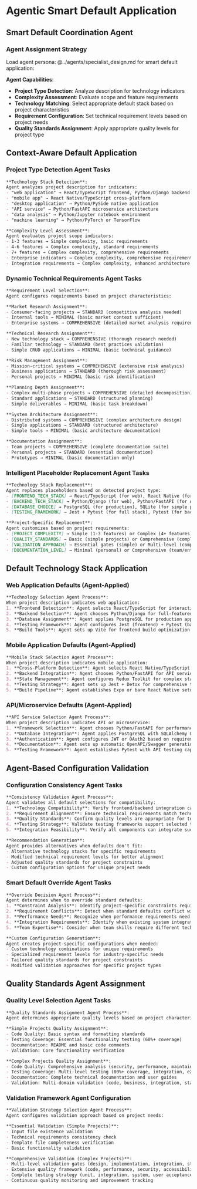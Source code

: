 # Agentic Smart Default Application

## Smart Default Coordination Agent

### Agent Assignment Strategy
Load agent persona: @../agents/specialist_design.md for smart default application:

**Agent Capabilities**:
- **Project Type Detection**: Analyze description for technology indicators
- **Complexity Assessment**: Evaluate scope and feature requirements
- **Technology Matching**: Select appropriate default stack based on project characteristics
- **Requirement Configuration**: Set technical requirement levels based on project needs
- **Quality Standards Assignment**: Apply appropriate quality levels for project type

## Context-Aware Default Application

### Project Type Detection Agent Tasks
```markdown
**Technology Stack Detection**:
Agent analyzes project description for indicators:
- "web application" → React/TypeScript frontend, Python/Django backend
- "mobile app" → React Native/TypeScript cross-platform
- "desktop application" → Python/PySide native application
- "API service" → Python/FastAPI microservice architecture
- "data analysis" → Python/Jupyter notebook environment
- "machine learning" → Python/PyTorch or TensorFlow

**Complexity Level Assessment**:
Agent evaluates project scope indicators:
- 1-3 features → Simple complexity, basic requirements
- 4-6 features → Complex complexity, standard requirements  
- 7+ features → Complex complexity, comprehensive requirements
- Enterprise indicators → Complex complexity, comprehensive requirements
- Integration requirements → Complex complexity, enhanced architecture needs
```

### Dynamic Technical Requirements Agent Tasks
```markdown
**Requirement Level Selection**:
Agent configures requirements based on project characteristics:

**Market Research Assignment**:
- Consumer-facing projects → STANDARD (competitive analysis needed)
- Internal tools → MINIMAL (basic market context sufficient)
- Enterprise systems → COMPREHENSIVE (detailed market analysis required)

**Technical Research Assignment**:
- New technology stack → COMPREHENSIVE (thorough research needed)
- Familiar technology → STANDARD (best practices validation)
- Simple CRUD applications → MINIMAL (basic technical guidance)

**Risk Management Assignment**:
- Mission-critical systems → COMPREHENSIVE (extensive risk analysis)
- Business applications → STANDARD (thorough risk assessment)
- Personal projects → MINIMAL (basic risk identification)

**Planning Depth Assignment**:
- Complex multi-phase projects → COMPREHENSIVE (detailed decomposition)
- Standard applications → STANDARD (structured planning)
- Simple deliverables → MINIMAL (basic task breakdown)

**System Architecture Assignment**:
- Distributed systems → COMPREHENSIVE (complex architecture design)
- Single applications → STANDARD (structured architecture)
- Simple tools → MINIMAL (basic architecture documentation)

**Documentation Assignment**:
- Team projects → COMPREHENSIVE (complete documentation suite)
- Personal projects → STANDARD (essential documentation)
- Prototypes → MINIMAL (basic documentation only)
```

### Intelligent Placeholder Replacement Agent Tasks
```markdown
**Technology Stack Replacement**:
Agent replaces placeholders based on detected project type:
- [FRONTEND_TECH_STACK] → React/TypeScript (for web), React Native (for mobile)
- [BACKEND_TECH_STACK] → Python/Django (for web), Python/FastAPI (for API)
- [DATABASE_CHOICE] → PostgreSQL (for production), SQLite (for simple projects)
- [TESTING_FRAMEWORK] → Jest + Pytest (for full stack), Pytest (for backend only)

**Project-Specific Replacement**:
Agent customizes based on project requirements:
- [PROJECT_COMPLEXITY] → Simple (1-3 features) or Complex (4+ features)
- [QUALITY_STANDARDS] → Basic (simple projects) or Comprehensive (complex projects)
- [VALIDATION_APPROACH] → Essential gates (simple) or Multi-level (complex)
- [DOCUMENTATION_LEVEL] → Minimal (personal) or Comprehensive (team/enterprise)
```

## Default Technology Stack Application

### Web Application Defaults (Agent-Applied)
```markdown
**Technology Selection Agent Process**:
When project description indicates web application:
1. **Frontend Detection**: Agent selects React/TypeScript for interactive UIs
2. **Backend Selection**: Agent chooses Python/Django for full-featured backends
3. **Database Assignment**: Agent applies PostgreSQL for production applications
4. **Testing Framework**: Agent configures Jest (frontend) + Pytest (backend)
5. **Build Tools**: Agent sets up Vite for frontend build optimization
```

### Mobile Application Defaults (Agent-Applied)
```markdown
**Mobile Stack Selection Agent Process**:
When project description indicates mobile application:
1. **Cross-Platform Detection**: Agent selects React Native/TypeScript
2. **Backend Integration**: Agent chooses Python/FastAPI for API services
3. **State Management**: Agent configures Redux Toolkit for complex state
4. **Testing Strategy**: Agent sets up Jest + Detox for comprehensive testing
5. **Build Pipeline**: Agent establishes Expo or bare React Native setup
```

### API/Microservice Defaults (Agent-Applied)
```markdown
**API Service Selection Agent Process**:  
When project description indicates API or microservice:
1. **Framework Selection**: Agent chooses Python/FastAPI for performance
2. **Database Integration**: Agent applies PostgreSQL with SQLAlchemy ORM
3. **Authentication**: Agent configures JWT or OAuth2 based on requirements
4. **Documentation**: Agent sets up automatic OpenAPI/Swagger generation
5. **Testing Framework**: Agent establishes Pytest with API testing capabilities
```

## Agent-Based Configuration Validation

### Configuration Consistency Agent Tasks
```markdown
**Consistency Validation Agent Process**:
Agent validates all default selections for compatibility:
1. **Technology Compatibility**: Verify frontend/backend integration capabilities
2. **Requirement Alignment**: Ensure technical requirements match technology choices
3. **Quality Standards**: Confirm quality levels are appropriate for technology stack
4. **Testing Strategy**: Validate testing frameworks support selected technologies
5. **Integration Feasibility**: Verify all components can integrate successfully

**Recommendation Generation**:
Agent provides alternatives when defaults don't fit:
- Alternative technology stacks for specific requirements
- Modified technical requirement levels for better alignment
- Adjusted quality standards for project constraints
- Custom configuration options for unique project needs
```

### Smart Default Override Agent Tasks
```markdown
**Override Decision Agent Process**:
Agent determines when to override standard defaults:
1. **Constraint Analysis**: Identify project-specific constraints requiring custom approach
2. **Requirement Conflicts**: Detect when standard defaults conflict with requirements
3. **Performance Needs**: Recognize when performance requirements need different stack
4. **Integration Requirements**: Identify when existing system integration affects choices
5. **Team Expertise**: Consider when team skills require different technology choices

**Custom Configuration Generation**:
Agent creates project-specific configurations when needed:
- Custom technology combinations for unique requirements
- Specialized requirement levels for industry-specific needs
- Tailored quality standards for project constraints
- Modified validation approaches for specific project types
```

## Quality Standards Agent Assignment

### Quality Level Selection Agent Tasks
```markdown
**Quality Standards Assignment Agent Process**:
Agent determines appropriate quality levels based on project characteristics:

**Simple Projects Quality Assignment**:
- Code Quality: Basic syntax and formatting standards
- Testing Coverage: Essential functionality testing (60%+ coverage)
- Documentation: README and basic code comments
- Validation: Core functionality verification

**Complex Projects Quality Assignment**:
- Code Quality: Comprehensive analysis (security, performance, maintainability)
- Testing Coverage: Multi-level testing (80%+ coverage, integration, e2e)
- Documentation: Complete technical documentation and user guides
- Validation: Multi-domain validation (code, business, integration, stakeholder)
```

### Validation Framework Agent Configuration
```markdown
**Validation Strategy Selection Agent Process**:
Agent configures validation approach based on project needs:

**Essential Validation (Simple Projects)**:
- Input file existence validation
- Technical requirements consistency check
- Template file completeness verification
- Basic functionality validation

**Comprehensive Validation (Complex Projects)**:
- Multi-level validation gates (design, implementation, integration, stakeholder, QA)
- Extensive quality framework (code, performance, security, accessibility, business)
- Complete testing strategy (unit, integration, system, user acceptance, regression)
- Continuous quality monitoring and improvement tracking
```